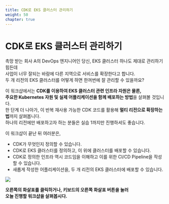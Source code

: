 ```yaml
---
title: CDK로 EKS 클러스터 관리하기
weight: 50
chapter: true
---
```


# CDK로 EKS 클러스터 관리하기


촉망 받는 회사 A의 DevOps 엔지니어인 당신, EKS 클러스터 하나도 제대로 관리하기 힘든데  
사업이 너무 잘되는 바람에 다른 지역으로 서비스를 확장한다고 합니다.  
두 개 리전의 EKS 클러스터를 어떻게 하면 한꺼번에 잘 관리할 수 있을까요?


이 워크샵에서는 **CDK를 이용하여 EKS 클러스터 관련 인프라 자원은 물론,  
주요한 Kubernetes 자원 및 실제 어플리케이션을 함께 배포하는 방법**을 살펴볼 것입니다.  
한 단계 더 나아가, 이 반복 재사용 가능한 CDK 코드를 활용해 **멀티 리전으로 확장하는 법**까지 살펴봅니다.  
하나의 리전에만 배포하고자 하는 분들은 실습 1까지만 진행하셔도 좋습니다.


이 워크샵이 끝난 뒤 여러분은,
* CDK가 무엇인지 정의할 수 있습니다.
* CDK로 EKS 클러스터를 정의하고, 이 위에 클러스터를 배포할 수 있습니다.
* CDK로 정의한 인프라 역시 코드임을 이해하고 이를 위한 CI/CD Pipeline을 작성할 수 있습니다.
* 새롭게 작성한 어플리케이션을, 두 개 리전의 EKS 클러스터에 배포할 수 있습니다.

![](/images/intro.svg)

**오른쪽의 화살표를 클릭하거나, 키보드의 오른쪽 화살표 버튼을 눌러  
오늘 진행할 워크샵을 살펴봅시다.**

